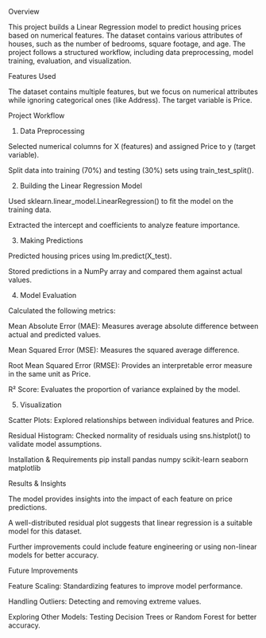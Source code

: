 

Overview

This project builds a Linear Regression model to predict housing prices based on numerical features. The dataset contains various attributes of houses, such as the number of bedrooms, square footage, and age. The project follows a structured workflow, including data preprocessing, model training, evaluation, and visualization.

Features Used

The dataset contains multiple features, but we focus on numerical attributes while ignoring categorical ones (like Address). The target variable is Price.

Project Workflow

1. Data Preprocessing

Selected numerical columns for X (features) and assigned Price to y (target variable).

Split data into training (70%) and testing (30%) sets using train_test_split().

2. Building the Linear Regression Model

Used sklearn.linear_model.LinearRegression() to fit the model on the training data.

Extracted the intercept and coefficients to analyze feature importance.

3. Making Predictions

Predicted housing prices using lm.predict(X_test).

Stored predictions in a NumPy array and compared them against actual values.

4. Model Evaluation

Calculated the following metrics:

Mean Absolute Error (MAE): Measures average absolute difference between actual and predicted values.

Mean Squared Error (MSE): Measures the squared average difference.

Root Mean Squared Error (RMSE): Provides an interpretable error measure in the same unit as Price.

R² Score: Evaluates the proportion of variance explained by the model.

5. Visualization

Scatter Plots: Explored relationships between individual features and Price.

Residual Histogram: Checked normality of residuals using sns.histplot() to validate model assumptions.

Installation & Requirements
pip install pandas numpy scikit-learn seaborn matplotlib

Results & Insights

The model provides insights into the impact of each feature on price predictions.

A well-distributed residual plot suggests that linear regression is a suitable model for this dataset.

Further improvements could include feature engineering or using non-linear models for better accuracy.

Future Improvements

Feature Scaling: Standardizing features to improve model performance.

Handling Outliers: Detecting and removing extreme values.

Exploring Other Models: Testing Decision Trees or Random Forest for better accuracy.
